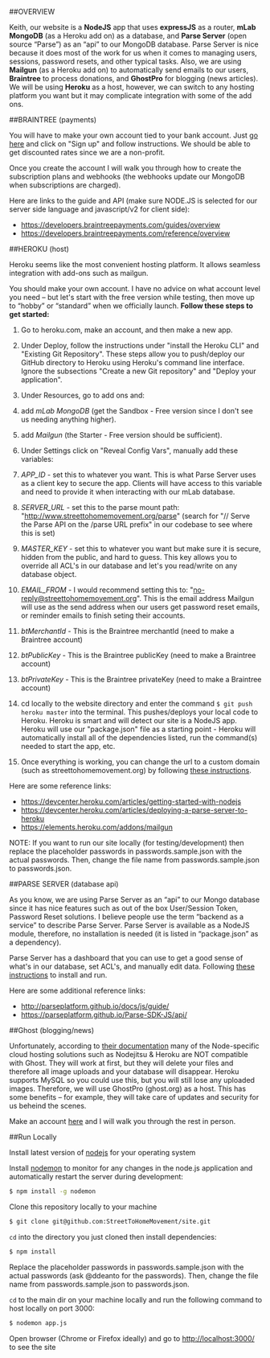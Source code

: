 ##OVERVIEW

Keith, our website is a **NodeJS** app that uses **expressJS** as a router, **mLab MongoDB** (as a Heroku add on) as a database, and **Parse Server** (open source “Parse”) as an “api” to our MongoDB database. Parse Server is nice because it does most of the work for us when it comes to managing users, sessions, password resets, and other typical tasks. Also, we are using **Mailgun** (as a Heroku add on) to automatically send emails to our users, **Braintree** to process donations, and **GhostPro** for blogging (news articles). We will be using **Heroku** as a host, however, we can switch to any hosting platform you want but it may complicate integration with some of the add ons.

##BRAINTREE (payments)

You will have to make your own account tied to your bank account. Just [go here](https://www.braintreepayments.com/) and click on "Sign up" and follow instructions. We should be able to get discounted rates since we are a non-profit. 

Once you create the account I will walk you through how to create the subscription plans and webhooks (the webhooks update our MongoDB when subscriptions are charged). 

Here are links to the guide and API (make sure NODE.JS is selected for our server side language and javascript/v2 for client side): 
* https://developers.braintreepayments.com/guides/overview
* https://developers.braintreepayments.com/reference/overview

##HEROKU (host)

Heroku seems like the most convenient hosting platform. It allows seamless integration with add-ons such as mailgun.

You should make your own account. I have no advice on what account level you need – but let's start with the free version while testing, then move up to “hobby” or “standard” when we officially launch. **Follow these steps to get started:**

1. Go to heroku.com, make an account, and then make a new app.

2. Under Deploy, follow the instructions under "install the Heroku CLI" and "Existing Git Repository". These steps allow you to push/deploy our GitHub directory to Heroku using Heroku's command line interface. Ignore the subsections "Create a new Git repository" and "Deploy your application". 

3. Under Resources, go to add ons and:
  1. add *mLab MongoDB* (get the Sandbox - Free version since I don't see us needing anything higher).
  2. add *Mailgun* (the Starter - Free version should be sufficient).

4. Under Settings click on "Reveal Config Vars", manually add these variables:
  1. *APP_ID* - set this to whatever you want. This is what Parse Server uses as a client key to secure the app. Clients will have access to this variable and need to provide it when interacting with our mLab database.
  2. *SERVER_URL* - set this to the parse mount path: "http://www.streettohomemovement.org/parse" (search for "// Serve the Parse API on the /parse URL prefix" in our codebase to see where this is set)
  3. *MASTER_KEY* - set this to whatever you want but make sure it is secure, hidden from the public, and hard to guess. This key allows you to override all ACL's in our database and let's you read/write on any database object. 
  4. *EMAIL_FROM* - I would recommend setting this to: "no-reply@streettohomemovement.org". This is the email address Mailgun will use as the send address when our users get password reset emails, or reminder emails to finish seting their accounts.
  5. *btMerchantId* - This is the Braintree merchantId (need to make a Braintree account) 
  6. *btPublicKey* - This is the Braintree publicKey (need to make a Braintree account)
  7. *btPrivateKey* - This is the Braintree privateKey (need to make a Braintree account)
  
6. cd locally to the website directory and enter the command ```$ git push heroku master``` into the terminal. This pushes/deploys your local code to Heroku. Heroku is smart and will detect our site is a NodeJS app. Heroku will use our "package.json" file as a starting point - Heroku will automatically install all of the dependencies listed, run the command(s) needed to start the app, etc.

7. Once everything is working, you can change the url to a custom domain (such as streettohomemovement.org) by following [these instructions](https://devcenter.heroku.com/articles/custom-domains).

Here are some reference links:
* https://devcenter.heroku.com/articles/getting-started-with-nodejs
* https://devcenter.heroku.com/articles/deploying-a-parse-server-to-heroku
* https://elements.heroku.com/addons/mailgun

NOTE: If you want to run our site locally (for testing/development) then replace the placeholder passwords in passwords.sample.json with the actual passwords. Then, change the file name from passwords.sample.json to passwords.json.

##PARSE SERVER (database api)

As you know, we are using Parse Server as an “api” to our Mongo database since it has nice features such as out of the box User/Session Token, Password Reset solutions. I believe people use the term “backend as a service” to describe Parse Server. Parse Server is available as a NodeJS module, therefore, no installation is needed (it is listed in “package.json” as a dependency).

Parse Server has a dashboard that you can use to get a good sense of what's in our database, set ACL's, and manually edit data. Following [these instructions](https://github.com/ParsePlatform/parse-dashboard) to install and run.  

Here are some additional reference links:
* http://parseplatform.github.io/docs/js/guide/
* https://parseplatform.github.io/Parse-SDK-JS/api/

##Ghost (blogging/news)

Unfortunately, according to [their documentation](http://support.ghost.org/deploying-ghost/#manual-setup) many of the Node-specific cloud hosting solutions such as Nodejitsu & Heroku are NOT compatible with Ghost. They will work at first, but they will delete your files and therefore all image uploads and your database will disappear. Heroku supports MySQL so you could use this, but you will still lose any uploaded images.
 Therefore, we will use GhostPro (ghost.org) as a host. This has some benefits – for example, they will take care of updates and security for us beheind the scenes.

Make an account [here](https://ghost.org/) and I will walk you through the rest in person.

##Run Locally

Install latest version of [nodejs](https://nodejs.org) for your operating system

Install [nodemon](https://github.com/remy/nodemon) to monitor for any changes in the node.js application and automatically restart the server during development:
```bash
$ npm install -g nodemon
```
Clone this repository locally to your machine
```bash
$ git clone git@github.com:StreetToHomeMovement/site.git
```

```cd``` into the directory you just cloned then install dependencies:
```bash
$ npm install
```

Replace the placeholder passwords in passwords.sample.json with the actual passwords (ask @ddeanto for the passwords). Then, change the file name from passwords.sample.json to passwords.json.

```cd``` to the main dir on your machine locally and
run the following command to host locally on port 3000:
```bash
$ nodemon app.js
```

Open browser (Chrome or Firefox ideally) and go to <http://localhost:3000/> to see the site
